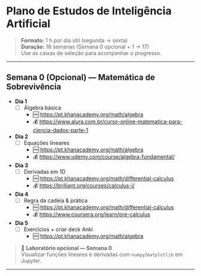# Plano de Estudos de Inteligência Artificial
> **Formato:** 1 h por dia útil (segunda → sexta)  
> **Duração:** 18 semanas (Semana 0 opcional + 1 → 17)  
> Use as caixas de seleção para acompanhar o progresso.

---

## Semana 0 (Opcional) — Matemática de Sobrevivência
- **Dia 1**  
  - [ ] Álgebra básica  
    - 🆓 <https://pt.khanacademy.org/math/algebra>  
    - 💰 <https://www.alura.com.br/curso-online-matematica-para-ciencia-dados-parte-1>
- **Dia 2**  
  - [ ] Equações lineares  
    - 🆓 <https://pt.khanacademy.org/math/algebra>  
    - 💰 <https://www.udemy.com/course/algebra-fundamental/>
- **Dia 3**  
  - [ ] Derivadas em 1D  
    - 🆓 <https://pt.khanacademy.org/math/differential-calculus>  
    - 💰 <https://brilliant.org/courses/calculus-i/>
- **Dia 4**  
  - [ ] Regra da cadeia & prática  
    - 🆓 <https://pt.khanacademy.org/math/differential-calculus>  
    - 💰 <https://www.coursera.org/learn/pre-calculus>
- **Dia 5**  
  - [ ] Exercícios + criar deck Anki  
    - 🆓 <https://pt.khanacademy.org/math/algebra>

> 🔬 **Laboratório opcional — Semana 0**  
> Visualizar funções lineares e derivadas com `numpy`/`matplotlib` em Jupyter.

---